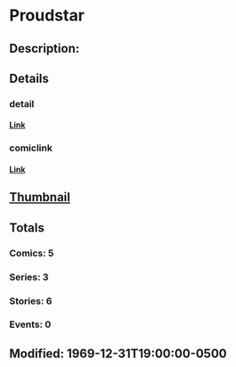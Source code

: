 # Proudstar
## Description: 
## Details
### detail
#### [Link](http://marvel.com/characters/1818/proudstar?utm_campaign=apiRef&utm_source=225578a89fc76f3d20fbffda5d17a88d)
### comiclink
#### [Link](http://marvel.com/comics/characters/1009506/proudstar?utm_campaign=apiRef&utm_source=225578a89fc76f3d20fbffda5d17a88d)
## [Thumbnail](http://i.annihil.us/u/prod/marvel/i/mg/b/40/image_not_available.jpg)
## Totals
### Comics: 5
### Series: 3
### Stories: 6
### Events: 0
## Modified: 1969-12-31T19:00:00-0500